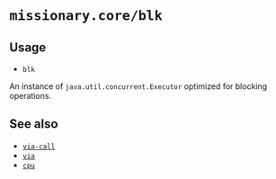 # `missionary.core/blk`

## Usage
* `blk`

An instance of `java.util.concurrent.Executor` optimized for blocking operations.

## See also
* [`via-call`](/api/missionary.core/via-call.html)
* [`via`](/api/missionary.core/via.html)
* [`cpu`](/api/missionary.core/cpu.html)